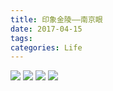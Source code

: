 ```yaml
---
title: 印象金陵——南京眼
date: 2017-04-15 
tags:
categories: Life
---
```

![](http://yunshuixin-cn-pics.oss-cn-beijing.aliyuncs.com/201707/nanjing-nanjingeye-1.jpg?x-oss-process=style/pics)
![](http://yunshuixin-cn-pics.oss-cn-beijing.aliyuncs.com/201707/nanjing-nanjingeye-2.jpg?x-oss-process=style/pics)
![](http://yunshuixin-cn-pics.oss-cn-beijing.aliyuncs.com/201707/nanjing-nanjingeye-3.jpg?x-oss-process=style/pics)
![](http://yunshuixin-cn-pics.oss-cn-beijing.aliyuncs.com/201707/nanjing-nanjingeye-4.jpg?x-oss-process=style/pics)
